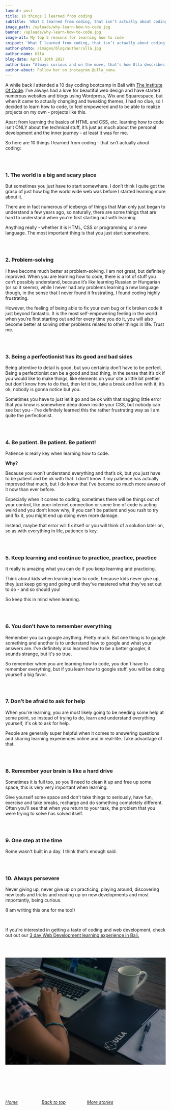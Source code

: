 ```yaml
---
layout: post
title: 10 things I learned from coding
subtitle: 'What I learned from coding, that isn’t actually about coding'
image_path: /uploads/why-learn-how-to-code.jpg
banner: /uploads/why-learn-how-to-code.jpg
image-alt: My top 5 reasons for learning how to code
snippet: 'What I learned from coding, that isn’t actually about coding.'
author-photo: /images/blog/author/ulla.jpg
author-name: Ulla
blog-date: April 10th 2017
author-bio: "Always curious and on the move, that's how Ulla describes herself. She is a passionate traveler and digital nomad and also the founder of Learn With Locals."
author-about: Follow her on instagram @ulla_nuna.
---
```



A while back I attended a 10 day coding bootcamp in Bali with [The Institute Of Code](http://www.instituteofcode.com/). I’ve always had a love for beautiful web design and have started numerous websites and blogs using Wordpress, Wix and Squarespace, but when it came to actually changing and tweaking themes, I had no clue, so I decided to learn how to code, to feel empowered and to be able to realize projects on my own - projects like this.

Apart from learning the basics of HTML and CSS, etc. learning how to code isn’t ONLY about the technical stuff, it’s just as much about the personal development and the inner journey - at least it was for me.

So here are 10 things I learned from coding - that isn’t actually about coding:

### &nbsp;

### 1. The world is a big and scary place

But sometimes you just have to start somewhere. I don’t think I quite got the grasp of just how big the world wide web was before I started learning more about it.

There are in fact numerous of icebergs of things that Man only just began to understand a few years ago, so naturally, there are some things that are hard to understand when you’re first starting out with learning.

Anything really - whether it is HTML, CSS or programming or a new language. The most important thing is that you just start somewhere.

### &nbsp;

### 2. Problem-solving

I have become much better at problem-solving. I am not great, but definitely improved. When you are learning how to code, there is a lot of stuff you can’t possibly understand, because it’s like learning Russian or Hungarian (or so it seems), while I never had any problems learning a new language though, in the sense that I never found it frustrating, I found coding highly frustrating.&nbsp;

However, the feeling of being able to fix your own bug or fix broken code it just beyond fantastic. It is the most self-empowering feeling in the world when you’re first starting out and for every time you do it, you will also become better at solving other problems related to other things in life. Trust me.

### &nbsp;

### 3. Being a perfectionist has its good and bad sides

Being attentive to detail is good, but you certainly don’t have to be perfect. Being a perfectionist can be a good and bad thing, in the sense that it’s ok if you would like to make things, like elements on your site a little bit prettier but don’t know how to do that, then let it be, take a break and live with it, it’s ok, nobody is gonna notice but you.

Sometimes you have to just let it go and be ok with that nagging little error that you know is somewhere deep down inside your CSS, but nobody can see but you - I’ve definitely learned this the rather frustrating way as I am quite the perfectionist.

### &nbsp;

### 4. Be patient. Be patient. Be patient!&nbsp;

Patience is really key when learning how to code.

**Why?**

Because you won’t understand everything and that’s ok, but you just have to be patient and be ok with that. I don’t know if my patience has actually improved that much, but I do know that I've become so much more aware of it now than ever before.

Especially when it comes to coding, sometimes there will be things out of your control, like poor internet connection or some line of code is acting weird and you don’t know why, if you can't be patient and you rush to try and fix it, you might end up doing even more damage.

Instead, maybe that error will fix itself or you will think of a solution later on, so as with everything in life, patience is key.

### &nbsp;

### 5. Keep learning and continue to practice, practice, practice&nbsp;

It really is amazing what you can do if you keep learning and practicing.

Think about kids when learning how to code, because kids never give up, they just keep going and going until they've mastered what they've set out to do - and so should you!

So keep this in mind when learning.

### &nbsp;

### 6. You don’t have to remember everything

Remember you can google anything. Pretty much. But one thing is to google something and another is to understand how to google and what your answers are. I’ve definitely also learned how to be a better googler, it sounds strange, but it's so true.&nbsp;

So remember when you are learning how to code, you don't have to remember everything, but if you learn how to google stuff, you will be doing yourself a big favor.

### &nbsp;

### 7. Don’t be afraid to ask for help

When you're learning, you are most likely going to be needing some help at some point, so instead of trying to do, learn and understand everything yourself, it's ok to ask for help.

People are generally super helpful when it comes to answering questions and sharing learning experiences online and in real-life. Take advantage of that.

### &nbsp;

### 8. Remember your brain is like a hard drive

Sometimes it is full too, so you'll need to clean it up and free up some space, this is very very important when learning.

Give yourself some space and don't take things to seriously, have fun, exercise and take breaks, recharge and do something completely different. Often you'll see that when you return to your task, the problem that you were trying to solve has solved itself.

### &nbsp;

### 9. One step at the time

Rome wasn't built in a day. I think that's enough said.

### &nbsp;

### 10. Always persevere&nbsp;

Never giving up, never give up on practicing, playing around, discovering new tools and tricks and reading up on new developments and most importantly, being curious.

(I am writing this one for me too!)

&nbsp;

If you're interested in getting a taste of coding and web development, check out out our&nbsp;[3 day Web Development learning experience in Bali.](/upskills/learn-web-development.html)

&nbsp;

<br>![Learning how to code](/images/blog/learn-how-to-code_5.jpg)

###### &nbsp;

&nbsp;

###### [Home](/)&nbsp; &nbsp; &nbsp; &nbsp; &nbsp; &nbsp; &nbsp; &nbsp; &nbsp; &nbsp;[Back to top](/2017/04/10/10-things-i-learned-from-coding.html)&nbsp;&nbsp; &nbsp; &nbsp; &nbsp; &nbsp; &nbsp; &nbsp; &nbsp;&nbsp;[More stories](/blog.html)